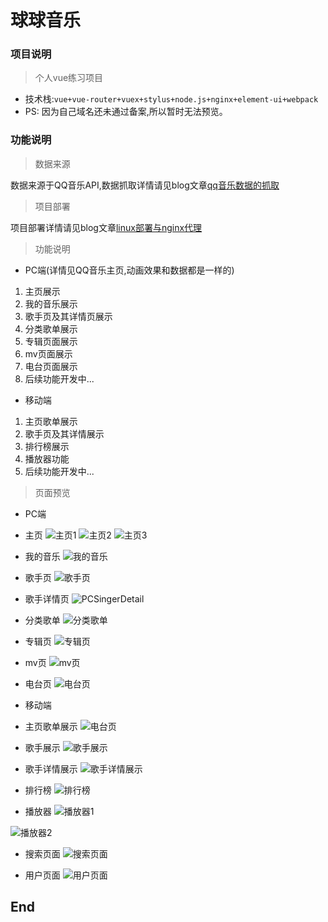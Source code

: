 # 球球音乐

### 项目说明
>个人vue练习项目

* 技术栈:`vue+vue-router+vuex+stylus+node.js+nginx+element-ui+webpack`
* PS: 因为自己域名还未通过备案,所以暂时无法预览。 

### 功能说明

>数据来源

数据来源于QQ音乐API,数据抓取详情请见blog文章[qq音乐数据的抓取](http://cxuyang.com/#/posts/jsonp)

>项目部署

项目部署详情请见blog文章[linux部署与nginx代理](http://cxuyang.com/#/posts/linux%E9%83%A8%E7%BD%B2%E4%B8%8Enginx%E4%BB%A3%E7%90%86)

>功能说明

* PC端(详情见QQ音乐主页,动画效果和数据都是一样的)
1. 主页展示
2. 我的音乐展示
3. 歌手页及其详情页展示
4. 分类歌单展示
5. 专辑页面展示
6. mv页面展示
7. 电台页面展示
8. 后续功能开发中...

* 移动端
1. 主页歌单展示
2. 歌手页及其详情展示
4. 排行榜展示
5. 播放器功能
6. 后续功能开发中...

>页面预览

* PC端

* 主页
![主页1](https://github.com/Cxuyang/qq-music/blob/master/projectImg/pc/%E4%B8%BB%E9%A1%B51.png)
![主页2](https://github.com/Cxuyang/qq-music/blob/master/projectImg/pc/%E4%B8%BB%E9%A1%B52.png)
![主页3](https://github.com/Cxuyang/qq-music/blob/master/projectImg/pc/%E4%B8%BB%E9%A1%B53.png)

* 我的音乐
![我的音乐](https://github.com/Cxuyang/qq-music/blob/master/projectImg/pc/%E6%88%91%E7%9A%84%E9%9F%B3%E4%B9%90.png)

* 歌手页
![歌手页](https://github.com/Cxuyang/qq-music/blob/master/projectImg/pc/%E6%AD%8C%E6%89%8B%E9%A1%B5.png)

* 歌手详情页
![PCSingerDetail](https://github.com/Cxuyang/qq-music/blob/master/projectImg/pc/PCSingerDetail.png)

* 分类歌单
![分类歌单](https://github.com/Cxuyang/qq-music/blob/master/projectImg/pc/%E5%88%86%E7%B1%BB%E6%AD%8C%E5%8D%95.png)

* 专辑页
![专辑页](https://github.com/Cxuyang/qq-music/blob/master/projectImg/pc/%E4%B8%93%E8%BE%91%E9%A1%B5.png)

* mv页
![mv页](https://github.com/Cxuyang/qq-music/blob/master/projectImg/pc/mv.png)

* 电台页
![电台页](https://github.com/Cxuyang/qq-music/blob/master/projectImg/pc/%E7%94%B5%E5%8F%B0.png)

* 移动端

* 主页歌单展示
![电台页](https://github.com/Cxuyang/qq-music/blob/master/projectImg/mobile/mdefault.png)

* 歌手展示
![歌手展示](https://github.com/Cxuyang/qq-music/blob/master/projectImg/mobile/msinger.png)

* 歌手详情展示
![歌手详情展示](https://github.com/Cxuyang/qq-music/blob/master/projectImg/mobile/singerdetail.png)

* 排行榜
![排行榜](https://github.com/Cxuyang/qq-music/blob/master/projectImg/mobile/mrank.png)

* 播放器
![播放器1](https://github.com/Cxuyang/qq-music/blob/master/projectImg/mobile/mplayer.png)

![播放器2](https://github.com/Cxuyang/qq-music/blob/master/projectImg/mobile/mplayer2.png)

* 搜索页面
![搜索页面](https://github.com/Cxuyang/qq-music/blob/master/projectImg/mobile/search.png)

* 用户页面
![用户页面](https://github.com/Cxuyang/qq-music/blob/master/projectImg/mobile/user.png)
## End
